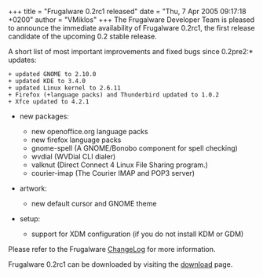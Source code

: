 +++
title = "Frugalware 0.2rc1 released"
date = "Thu, 7 Apr 2005 09:17:18 +0200"
author = "VMiklos"
+++
The Frugalware Developer Team is pleased to announce the immediate availability of Frugalware 0.2rc1, the first release candidate of the upcoming 0.2 stable release.  

 A short list of most important improvements and fixed bugs since 0.2pre2:* updates:  

	+ updated GNOME to 2.10.0
	+ updated KDE to 3.4.0
	+ updated Linux kernel to 2.6.11
	+ Firefox (+language packs) and Thunderbird updated to 1.0.2
	+ Xfce updated to 4.2.1
* new packages:  

	+ new openoffice.org language packs
	+ new firefox language packs
	+ gnome-spell (A GNOME/Bonobo component for spell checking)
	+ wvdial (WVDial CLI dialer)
	+ valknut (Direct Connect 4 Linux File Sharing program.)
	+ courier-imap (The Courier IMAP and POP3 server)
* artwork:  

	+ new default cursor and GNOME theme
* setup:  

	+ support for XDM configuration (if you do not install KDM or GDM)

  

 Please refer to the Frugalware [ChangeLog](changelog.php) for more information.  

 Frugalware 0.2rc1 can be downloaded by visiting the [download](download.php) page.  
